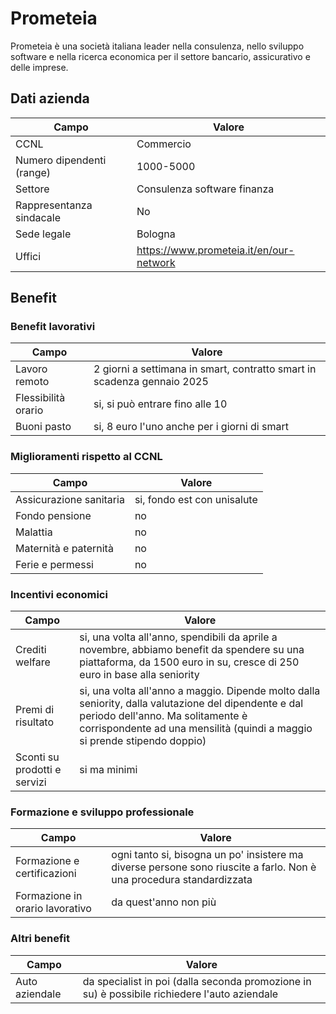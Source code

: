 # Prometeia

Prometeia è una società italiana leader nella consulenza, nello sviluppo software e nella ricerca economica per il settore bancario, assicurativo e delle imprese.

## Dati azienda

| **Campo**           | **Valore**                        |
| ------------------------- | --------------------------------------- |
| CCNL                      | Commercio                               |
| Numero dipendenti (range) | 1000-5000                               |
| Settore                   | Consulenza software finanza             |
| Rappresentanza sindacale  | No                                      |
| Sede legale               | Bologna                                 |
| Uffici                    | https://www.prometeia.it/en/our-network |

## Benefit

### Benefit lavorativi

| **Campo**      | **Valore**                                                        |
| -------------------- | ----------------------------------------------------------------------- |
| Lavoro remoto        | 2 giorni a settimana in smart, contratto smart in scadenza gennaio 2025 |
| Flessibilità orario | si, si può entrare fino alle 10                                        |
| Buoni pasto          | si, 8 euro l'uno anche per i giorni di smart                            |

### Miglioramenti rispetto al CCNL

| **Campo**         | **Valore**            |
| ----------------------- | --------------------------- |
| Assicurazione sanitaria | si, fondo est con unisalute |
| Fondo pensione          | no                          |
| Malattia                | no                          |
| Maternità e paternità | no                          |
| Ferie e permessi        | no                          |

### Incentivi economici

| **Campo**              | **Valore**                                                                                                                                                                                                         |
| ---------------------------- | ------------------------------------------------------------------------------------------------------------------------------------------------------------------------------------------------------------------------ |
| Crediti welfare              | si, una volta all'anno, spendibili da aprile a novembre, abbiamo benefit da spendere su una piattaforma, da 1500 euro in su, cresce di 250 euro in base alla seniority                                                   |
| Premi di risultato           | si, una volta all'anno a maggio. Dipende molto dalla seniority, dalla valutazione del dipendente e dal periodo dell'anno. Ma solitamente è corrispondente ad una mensilità (quindi a maggio si prende stipendo doppio) |
| Sconti su prodotti e servizi | si ma minimi                                                                                                                                                                                                             |

### Formazione e sviluppo professionale

| **Campo**                 | **Valore**                                                                                                      |
| ------------------------------- | --------------------------------------------------------------------------------------------------------------------- |
| Formazione e certificazioni     | ogni tanto si, bisogna un po' insistere ma diverse persone sono riuscite a farlo. Non è una procedura standardizzata |
| Formazione in orario lavorativo | da quest'anno non più                                                                                                |

### Altri benefit

| **Campo** | **Valore**                                                                               |
| --------------- | ---------------------------------------------------------------------------------------------- |
| Auto aziendale  | da specialist in poi (dalla seconda promozione in su) è possibile richiedere l'auto aziendale |
